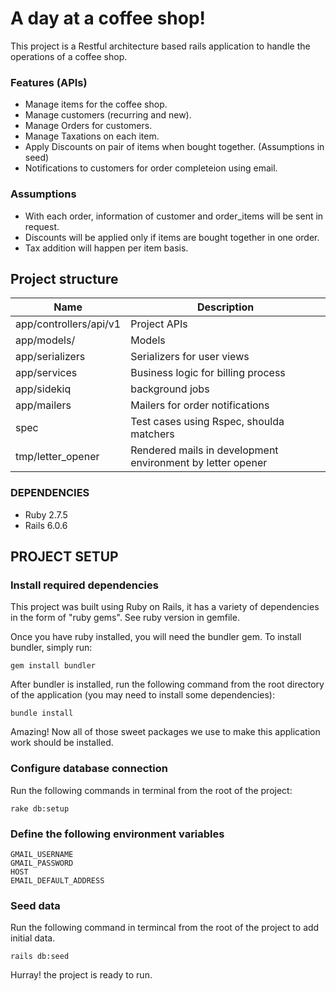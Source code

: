 # A day at a coffee shop!
This project is a Restful architecture based rails application to handle the operations of a coffee shop.

### Features (APIs)
- Manage items for the coffee shop.
- Manage customers (recurring and new).
- Manage Orders for customers.
- Manage Taxations on each item.
- Apply Discounts on pair of items when bought together. (Assumptions in seed)
- Notifications to customers for order completeion using email.

### Assumptions
- With each order, information of customer and order_items will be sent in request.
- Discounts will be applied only if items are bought together in one order.
- Tax addition will happen per item basis.

## Project structure

| Name                          | Description                               |
| ------------------------------|------------------------------------------ |
| app/controllers/api/v1        | Project APIs                              |
| app/models/                   | Models                                    |
| app/serializers               | Serializers for user views                |
| app/services                  | Business logic for billing process        |
| app/sidekiq                   | background jobs                           |
| app/mailers                   | Mailers for order notifications           |
| spec                          | Test cases using Rspec, shoulda matchers  |
| tmp/letter_opener             | Rendered mails in development environment by letter opener|



### DEPENDENCIES
- Ruby 2.7.5
- Rails 6.0.6

## PROJECT SETUP

### Install required dependencies
This project was built using Ruby on Rails, it has a variety of dependencies in the form of "ruby gems".
See ruby version in gemfile.

Once you have ruby installed, you will need the bundler gem. To install bundler, simply run:

```
gem install bundler
```

After bundler is installed, run the following command from the root directory of the application (you may need to install some dependencies):

```
bundle install
```

Amazing! Now all of those sweet packages we use to make this application work should be installed.

### Configure database connection
Run the following commands in terminal from the root of the project:

```
rake db:setup
```

### Define the following environment variables

```
GMAIL_USERNAME
GMAIL_PASSWORD
HOST
EMAIL_DEFAULT_ADDRESS
```

### Seed data
Run the following command in termincal from the root of the project to add initial data.
```
rails db:seed
```
Hurray! the project is ready to run.
